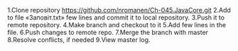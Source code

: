 1.Clone repository https://github.com/nromanen/Ch-045.JavaCore.git
2.Add to file «Заповіт.txt» few lines and commit it to local repository.
3.Push it to remote repository.
4.Make branch and checkout to it
5.Add few lines in the file.
6.Push changes to remote repo.
7.Merge the branch with master
8.Resolve conflicts, if needed
9.View master log. 		